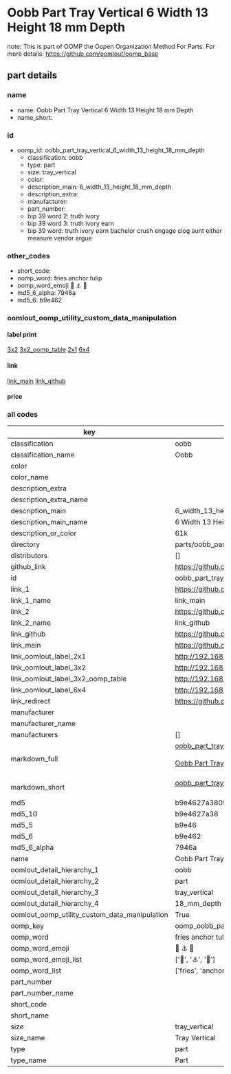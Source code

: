 # Oobb Part Tray Vertical 6 Width 13 Height 18 mm Depth  

note: This is part of OOMP the Oopen Organization Method For Parts. For more details: https://github.com/oomlout/oomp_base

##  part details
  







### name
* name: Oobb Part Tray Vertical 6 Width 13 Height 18 mm Depth
* name_short: 
### id
* oomp_id: oobb_part_tray_vertical_6_width_13_height_18_mm_depth
  * classification: oobb
  * type: part
  * size: tray_vertical
  * color: 
  * description_main: 6_width_13_height_18_mm_depth
  * description_extra: 
  * manufacturer: 
  * part_number: 
  * bip 39 word 2: truth ivory
  * bip 39 word 3: truth ivory earn
  * bip 39 word: truth ivory earn bachelor crush engage clog aunt either measure vendor argue

### other_codes
* short_code: 
* oomp_word: fries anchor tulip
* oomp_word_emoji :fries: :anchor: :tulip:
* md5_6_alpha: 7946a
* md5_6: b9e462






### oomlout_oomp_utility_custom_data_manipulation
#### label print
[3x2](http://192.168.1.245:1112/?label=oomp%207946a)
[3x2_oomp_table](http://192.168.1.108:1112/?label=oomp%207946a)
[2x1](http://192.168.1.242:1112/?label=oomp%207946a)
[6x4](http://192.168.1.55:1112/?label=oomp%207946a)    

#### link

[link_main](https://github.com/oomlout/oomlout_oomp_version_1_messy/tree/main/parts/oobb_part_tray_vertical_6_width_13_height_18_mm_depth) [link_github](https://github.com/oomlout/oomlout_oomp_version_1_messy/tree/main/parts/oobb_part_tray_vertical_6_width_13_height_18_mm_depth)                             

#### price







### all codes 
| key | value |  
| --- | --- |  
| classification | oobb |  
| classification_name | Oobb |  
| color |  |  
| color_name |  |  
| description_extra |  |  
| description_extra_name |  |  
| description_main | 6_width_13_height_18_mm_depth |  
| description_main_name | 6 Width 13 Height 18 mm Depth |  
| description_or_color | 61k |  
| directory | parts/oobb_part_tray_vertical_6_width_13_height_18_mm_depth |  
| distributors | [] |  
| github_link | https://github.com/oomlout/oomlout_oomp_part_src/tree/main/parts/oobb_part_tray_vertical_6_width_13_height_18_mm_depth |  
| id | oobb_part_tray_vertical_6_width_13_height_18_mm_depth |  
| link_1 | https://github.com/oomlout/oomlout_oomp_version_1_messy/tree/main/parts/oobb_part_tray_vertical_6_width_13_height_18_mm_depth |  
| link_1_name | link_main |  
| link_2 | https://github.com/oomlout/oomlout_oomp_version_1_messy/tree/main/parts/oobb_part_tray_vertical_6_width_13_height_18_mm_depth |  
| link_2_name | link_github |  
| link_github | https://github.com/oomlout/oomlout_oomp_version_1_messy/tree/main/parts/oobb_part_tray_vertical_6_width_13_height_18_mm_depth |  
| link_main | https://github.com/oomlout/oomlout_oomp_version_1_messy/tree/main/parts/oobb_part_tray_vertical_6_width_13_height_18_mm_depth |  
| link_oomlout_label_2x1 | http://192.168.1.242:1112/?label=oomp%207946a |  
| link_oomlout_label_3x2 | http://192.168.1.245:1112/?label=oomp%207946a |  
| link_oomlout_label_3x2_oomp_table | http://192.168.1.108:1112/?label=oomp%207946a |  
| link_oomlout_label_6x4 | http://192.168.1.55:1112/?label=oomp%207946a |  
| link_redirect | https://github.com/oomlout/oomlout_oomp_version_1_messy/tree/main/parts/oobb_part_tray_vertical_6_width_13_height_18_mm_depth |  
| manufacturer |  |  
| manufacturer_name |  |  
| manufacturers | [] |  
| markdown_full | [oobb_part_tray_vertical_6_width_13_height_18_mm_depth](none)<br>[](none)<br>[Oobb Part Tray Vertical 6 Width 13 Height 18 Mm Depth](none)<br><br> |  
| markdown_short | [oobb_part_tray_vertical_6_width_13_height_18_mm_depth](none)<br><br> |  
| md5 | b9e4627a380f4571291a81128a9dbf4e |  
| md5_10 | b9e4627a38 |  
| md5_5 | b9e46 |  
| md5_6 | b9e462 |  
| md5_6_alpha | 7946a |  
| name | Oobb Part Tray Vertical 6 Width 13 Height 18 mm Depth |  
| oomlout_detail_hierarchy_1 | oobb |  
| oomlout_detail_hierarchy_2 | part |  
| oomlout_detail_hierarchy_3 | tray_vertical |  
| oomlout_detail_hierarchy_4 | 18_mm_depth |  
| oomlout_oomp_utility_custom_data_manipulation | True |  
| oomp_key | oomp_oobb_part_tray_vertical_6_width_13_height_18_mm_depth |  
| oomp_word | fries anchor tulip |  
| oomp_word_emoji | :fries: :anchor: :tulip: |  
| oomp_word_emoji_list | [':fries:', ':anchor:', ':tulip:'] |  
| oomp_word_list | ['fries', 'anchor', 'tulip'] |  
| part_number |  |  
| part_number_name |  |  
| short_code |  |  
| short_name |  |  
| size | tray_vertical |  
| size_name | Tray Vertical |  
| type | part |  
| type_name | Part |  
